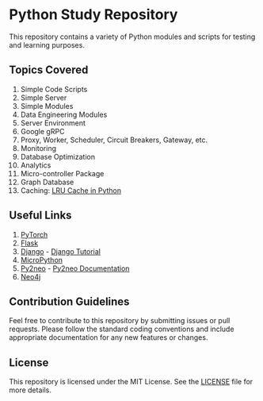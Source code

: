 # Python Study Repository

This repository contains a variety of Python modules and scripts for testing and learning purposes.

## Topics Covered

1. Simple Code Scripts
2. Simple Server
3. Simple Modules
4. Data Engineering Modules
5. Server Environment
6. Google gRPC
7. Proxy, Worker, Scheduler, Circuit Breakers, Gateway, etc.
8. Monitoring
9. Database Optimization
10. Analytics
11. Micro-controller Package
12. Graph Database
13. Caching: [LRU Cache in Python](https://realpython.com/lru-cache-python/)

## Useful Links

1. [PyTorch](https://pytorch.org/get-started/locally/)
2. [Flask](https://flask.palletsprojects.com/en/2.0.x/quickstart)
3. [Django](https://www.djangoproject.com/start) - [Django Tutorial](https://docs.djangoproject.com/en/3.2/intro/tutorial01/)
4. [MicroPython](https://micropython.org/)
5. [Py2neo](https://pypi.org/project/py2neo/) - [Py2neo Documentation](https://py2neo.org/2021.1/)
6. [Neo4j](https://neo4j.com/)

## Contribution Guidelines

Feel free to contribute to this repository by submitting issues or pull requests. Please follow the standard coding conventions and include appropriate documentation for any new features or changes.

## License

This repository is licensed under the MIT License. See the [LICENSE](LICENSE) file for more details.
